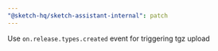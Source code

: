 ```yaml
---
"@sketch-hq/sketch-assistant-internal": patch
---
```


Use `on.release.types.created` event for triggering tgz upload
